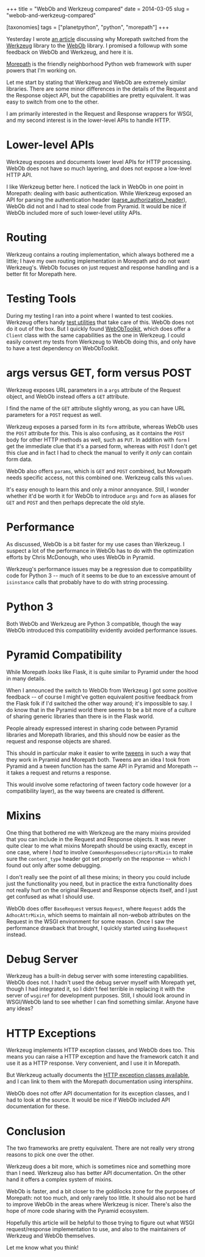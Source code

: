 +++
title = "WebOb and Werkzeug compared"
date = 2014-03-05
slug = "webob-and-werkzeug-compared"

[taxonomies]
tags = ["planetpython", "python", "morepath"]
+++

Yesterday I wrote [an
article](http://blog.startifact.com/posts/morepath-from-werkzeug-to-webob.html)
discussing why Morepath switched from the
[Werkzeug](http://werkzeug.pocoo.org) library to the
[WebOb](http://webob.org) library. I promised a followup with some
feedback on WebOb and Werkzeug, and here it is.

[Morepath](http://morepath.readthedocs.org) is the friendly neighborhood
Python web framework with super powers that I'm working on.

Let me start by stating that Werkzeug and WebOb are extremely similar
libraries. There are some minor differences in the details of the
Request and the Response object API, but the capabilities are pretty
equivalent. It was easy to switch from one to the other.

I am primarily interested in the Request and Response wrappers for WSGI,
and my second interest is in the lower-level APIs to handle HTTP.

# Lower-level APIs

Werkzeug exposes and documents lower level APIs for HTTP processing.
WebOb does not have so much layering, and does not expose a low-level
HTTP API.

I like Werkzeug better here. I noticed the lack in WebOb in one point in
Morepath: dealing with basic authentication. While Werkzeug exposed an
API for parsing the authentication header
([parse_authorization_header](http://werkzeug.pocoo.org/docs/http/#werkzeug.http.parse_authorization_header)),
WebOb did not and I had to steal code from Pyramid. It would be nice if
WebOb included more of such lower-level utility APIs.

# Routing

Werkzeug contains a routing implementation, which always bothered me a
little; I have my own routing implementation in Morepath and do not want
Werkzeug's. WebOb focuses on just request and response handling and is a
better fit for Morepath here.

# Testing Tools

During my testing I ran into a point where I wanted to test cookies.
Werkzeug offers handy [test
utilities](http://werkzeug.pocoo.org/docs/test/) that take care of this.
WebOb does not do it out of the box. But I quickly found
[WebObToolkit](https://pypi.python.org/pypi/webobtoolkit), which does
offer a `Client` class with the same capabilities as the one in
Werkzeug. I could easily convert my tests from Werkzeug to WebOb doing
this, and only have to have a test dependency on WebObToolkit.

# args versus GET, form versus POST

Werkzeug exposes URL parameters in a `args` attribute of the Request
object, and WebOb instead offers a `GET` attribute.

I find the name of the `GET` attribute slightly wrong, as you can have
URL parameters for a `POST` request as well.

Werkzeug exposes a parsed form in its `form` attribute, whereas WebOb
uses the `POST` attribute for this. This is also confusing, as it
contains the `POST` body for other HTTP methods as well, such as `PUT`.
In addition with `form` I get the immediate clue that it's a parsed
form, whereas with `POST` I don't get this clue and in fact I had to
check the manual to verify it *only* can contain form data.

WebOb also offers `params`, which is `GET` and `POST` combined, but
Morepath needs specific access, not this combined one. Werkzeug calls
this `values`.

It's easy enough to learn this and only a minor annoyance. Still, I
wonder whether it'd be worth it for WebOb to introduce `args` and `form`
as aliases for `GET` and `POST` and then perhaps deprecate the old
style.

# Performance

As discussed, WebOb is a bit faster for my use cases than Werkzeug. I
suspect a lot of the performance in WebOb has to do with the
optimization efforts by Chris McDonough, who uses WebOb in Pyramid.

Werkzeug's performance issues may be a regression due to compatibility
code for Python 3 -- much of it seems to be due to an excessive amount
of `isinstance` calls that probably have to do with string processing.

# Python 3

Both WebOb and Werkzeug are Python 3 compatible, though the way WebOb
introduced this compatibility evidently avoided performance issues.

# Pyramid Compatibility

While Morepath *looks* like Flask, it is quite similar to Pyramid under
the hood in many details.

When I announced the switch to WebOb from Werkzeug I got some positive
feedback -- of course I might've gotten equivalent positive feedback
from the Flask folk if I'd switched the other way around; it's
impossible to say. I do know that in the Pyramid world there seems to be
a bit more of a culture of sharing generic libraries than there is in
the Flask world.

People already expressed interest in sharing code between Pyramid
libraries and Morepath libraries, and this should now be easier as the
request and response objects are shared.

This should in particular make it easier to write
[tweens](http://morepath.readthedocs.org/en/latest/tweens.html) in such
a way that they work in Pyramid and Morepath both. Tweens are an idea I
took from Pyramid and a tween function has the same API in Pyramid and
Morepath -- it takes a request and returns a response.

This would involve some refactoring of tween factory code however (or a
compatibility layer), as the way tweens are created is different.

# Mixins

One thing that bothered me with Werkzeug are the many mixins provided
that you can include in the Request and Response objects. It was never
quite clear to me what mixins Morepath should be using exactly, except
in one case, where I *had* to involve `CommonResponseDescriptorsMixin`
to make sure the `content_type` header got set properly on the response
-- which I found out only after some debugging.

I don't really see the point of all these mixins; in theory you could
include just the functionality you need, but in practice the extra
functionality does not really hurt on the original Request and Response
objects itself, and I just get confused as what I should use.

WebOb does offer `BaseRequest` versus `Request`, where `Request` adds
the `AdhocAttrMixin`, which seems to maintain all non-webob attributes
on the Request in the WSGI environment for some reason. Once I saw the
performance drawback that brought, I quickly started using `BaseRequest`
instead.

# Debug Server

Werkzeug has a built-in debug server with some interesting capabilities.
WebOb does not. I hadn't used the debug server myself with Morepath yet,
though I had integrated it, so I didn't feel terrible in replacing it
with the server of `wsgiref` for development purposes. Still, I should
look around in WSGI/WebOb land to see whether I can find something
similar. Anyone have any ideas?

# HTTP Exceptions

Werkzeug implements HTTP exception classes, and WebOb does too. This
means you can raise a HTTP exception and have the framework catch it and
use it as a HTTP response. Very convenient, and I use it in Morepath.

But Werkzeug actually documents the [HTTP exception classes
available](http://werkzeug.pocoo.org/docs/exceptions/), and I can link
to them with the Morepath documentation using intersphinx.

WebOb does not offer API documentation for its exception classes, and I
had to look at the source. It would be nice if WebOb included API
documentation for these.

# Conclusion

The two frameworks are pretty equivalent. There are not really very
strong reasons to pick one over the other.

Werkzeug does a bit more, which is sometimes nice and something more
than I need. Werkzeug also has better API documentation. On the other
hand it offers a complex system of mixins.

WebOb is faster, and a bit closer to the goldilocks zone for the
purposes of Morepath: not too much, and only rarely too little. It
should also not be hard to improve WebOb in the areas where Werkzeug is
nicer. There's also the hope of more code sharing with the Pyramid
ecosystem.

Hopefully this article will be helpful to those trying to figure out
what WSGI request/response implementation to use, and also to the
maintainers of Werkzeug and WebOb themselves.

Let me know what you think!
